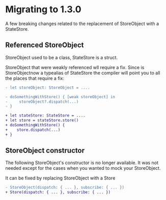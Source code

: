 # Migrating to 1.3.0 

A few breaking changes related to the replacement of StoreObject with a StateStore.

## Referenced StoreObject
StoreObject used to be a class, StateStore is a struct.

StoreObject that were weakly referenced wll require a fix.
Since is StoreObjectnow a typealias of StateStore the compiler will point you to all the places that require a fix:

```diff
- let storeObject: StoreObject = ....

- doSomethingWithStore() { [weak storeObject] in
-     storeObject?.dispatch(...)
- }

+ let stateStore: StateStore = ....
+ let store = stateStore.store()
+ doSomethingWithStore() { 
+    store.dispatch(...)
+ }
```

## StoreObject constructor

The following StoreObject's constructor is no longer available. It was not needed except for the cases when you wanted to mock your StoreObject.

It can be fixed by replacing StoreObject with a Store
```diff
- StoreObject(dispatch: { ... }, subscribe: { ... })
+ Store(dispatch: { ... }, subscribe: { ... })
```

